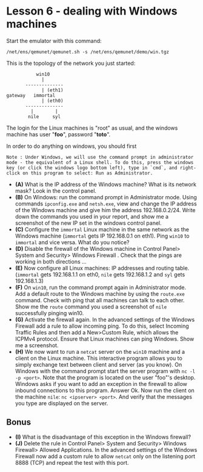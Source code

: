 # Lesson 6 - dealing with Windows machines

Start the emulator with this command:

    /net/ens/qemunet/qemunet.sh -s /net/ens/qemunet/demo/win.tgz

This is the topology of the network you just started:

               win10
                 |
           --------------   
                 | (eth1)
    gateway   immortal
                 | (eth0)
           --------------  
             |        |
            nile     syl  

The login for the Linux machines is "root" as usual, and the windows machine has user "**foo**", password "**toto**".

In order to do anything on windows, you should first


    Note : Under Windows, we will use the command prompt in administrator mode - the equivalent of a Linux shell. To do this, press the windows key (or click the windows logo bottom left), type in `cmd`, and right-click on this program to select: Run as Administrator.


- **(A)** What is the IP address of the Windows machine? What is its network mask? Look in the control panel.
- **(B)** On Windows: run the command prompt in Administrator mode. Using commands `ipconfig.exe` and `netsh.exe`, view and change the IP address of the Windows machine and give him the address 192.168.0.2/24. Write down the commands you used in your report, and show me a screenshot of the new IP set in the windows control panel.
- **(C)** Configure the `immortal` Linux machine in the same network as the Windows machine (`immortal` gets IP 192.168.0.1 on eth1). Ping `win10` to `immortal` and vice versa. What do you notice?
- **(D)** Disable the firewall of the Windows machine in Control Panel> System and Security> Windows Firewall . Check that the pings are working in both directions ...
- **(E)** Now configure all Linux machines: IP addresses and routing table. (`immortal` gets 192.168.1.1 on eth0, `nile` gets 192.168.1.2 and `syl` gets 192.168.1.3)
- **(F)** On `win10`, run the command prompt again in Administrator mode. Add a default route to the Windows machine by using the `route.exe` command. Check with ping that all machines can talk to each other. Show me the `route` command you used a screenshot of `nile` successfully pinging win10.
- **(G)** Activate the firewall again. In the advanced settings of the Windows Firewall add a rule to allow incoming ping. To do this, select Incoming Traffic Rules and then add a New>Custom Rule, which allows the ICPMv4 protocol. Ensure that Linux machines can ping Windows. Show me a screenshot.
- **(H)** We now want to run a `netcat` server on the `win10` machine and a client on the Linux machine. This interactive program allows you to simply exchange text between client and server (as you know). On Windows with the command prompt start the server program with `nc -l -p <port>`. Note that the program is located on the user "foo"'s desktop.
Windows asks if you want to add an exception in the firewall to allow inbound connections to this program. Answer Ok.
Now run the client on the machine `nile`: `nc <ipserver> <port>`. And verify that the messages you type are displayed on the server.

## Bonus

- **(I)** What is the disadvantage of this exception in the Windows firewall?
- **(J)** Delete the rule in Control Panel> System and Security> Windows Firewall> Allowed Applications.
In the advanced settings of the Windows Firewall now add a custom rule to allow `netcat` only on the listening port 8888 (TCP) and repeat the test with this port.
